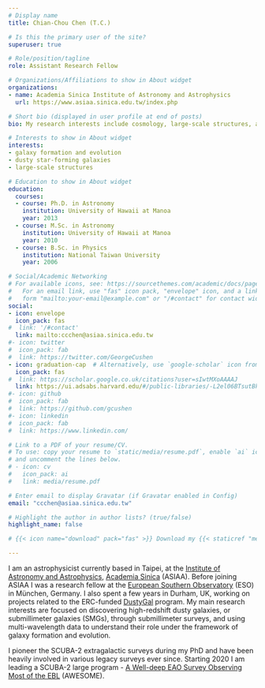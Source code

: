 ```yaml
---
# Display name
title: Chian-Chou Chen (T.C.)

# Is this the primary user of the site?
superuser: true

# Role/position/tagline
role: Assistant Research Fellow

# Organizations/Affiliations to show in About widget
organizations:
- name: Academia Sinica Institute of Astronomy and Astrophysics
  url: https://www.asiaa.sinica.edu.tw/index.php

# Short bio (displayed in user profile at end of posts)
bio: My research interests include cosmology, large-scale structures, and galaxy formation and evolution.

# Interests to show in About widget
interests:
- galaxy formation and evolution
- dusty star-forming galaxies
- large-scale structures

# Education to show in About widget
education:
  courses:
  - course: Ph.D. in Astronomy
    institution: University of Hawaii at Manoa
    year: 2013
  - course: M.Sc. in Astronomy
    institution: University of Hawaii at Manoa
    year: 2010
  - course: B.Sc. in Physics
    institution: National Taiwan University
    year: 2006

# Social/Academic Networking
# For available icons, see: https://sourcethemes.com/academic/docs/page-builder/#icons
#   For an email link, use "fas" icon pack, "envelope" icon, and a link in the
#   form "mailto:your-email@example.com" or "/#contact" for contact widget.
social:
- icon: envelope
  icon_pack: fas
#  link: '/#contact'
  link: mailto:ccchen@asiaa.sinica.edu.tw
#- icon: twitter
#  icon_pack: fab
#  link: https://twitter.com/GeorgeCushen
- icon: graduation-cap  # Alternatively, use `google-scholar` icon from `ai` icon pack
  icon_pack: fas
#  link: https://scholar.google.co.uk/citations?user=sIwtMXoAAAAJ
  link: https://ui.adsabs.harvard.edu/#/public-libraries/-L2el06BTsutBk7UJV3W9w
#- icon: github
#  icon_pack: fab
#  link: https://github.com/gcushen
#- icon: linkedin
#  icon_pack: fab
#  link: https://www.linkedin.com/

# Link to a PDF of your resume/CV.
# To use: copy your resume to `static/media/resume.pdf`, enable `ai` icons in `params.toml`, 
# and uncomment the lines below.
# - icon: cv
#   icon_pack: ai
#   link: media/resume.pdf

# Enter email to display Gravatar (if Gravatar enabled in Config)
email: "ccchen@asiaa.sinica.edu.tw"

# Highlight the author in author lists? (true/false)
highlight_name: false

# {{< icon name="download" pack="fas" >}} Download my {{< staticref "media/demo_resume.pdf" "newtab" >}}resumé{{< /staticref >}}.

---
```


I am an astrophysicist currently based in Taipei, at the [Institute of Astronomy and Astrophysics](https://www.asiaa.sinica.edu.tw/index.php), [Academia Sinica](https://www.sinica.edu.tw/en) (ASIAA). Before joining ASIAA I was a research fellow at the [European Southern Observatory](https://www.eso.org/public/) (ESO) in München, Germany. I also spent a few years in Durham, UK, working on projects related to the ERC-funded [DustyGal](http://www.astro.dur.ac.uk/DustyGal/) program. My main research interests are focused on discovering high-redshift dusty galaxies, or submillimeter galaxies (SMGs), through submillimeter surveys, and using multi-wavelength data to understand their role under the framework of galaxy formation and evolution.

I pioneer the SCUBA-2 extragalactic surveys during my PhD and have been heavily involved in various legacy surveys ever since. Starting 2020 I am leading a SCUBA-2 large program - [A Well-deep EAO Survey Observing Most of the EBL](https://www.eaobservatory.org/jcmt/science/large-programs/awesome/) (AWESOME).   


